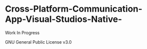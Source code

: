 # Cross-Platform-Communication-App-Visual-Studios-Native-
Work In Progress

GNU General Public License v3.0 
